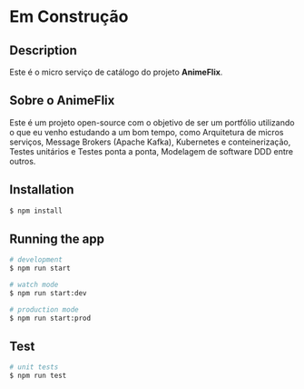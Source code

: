 # Em Construção

## Description

Este é o micro serviço de catálogo do projeto **AnimeFlix**.

## Sobre o AnimeFlix

Este é um projeto open-source com o objetivo de ser um portfólio utilizando o que eu venho estudando a um bom tempo, como Arquitetura de micros serviços, Message Brokers (Apache Kafka), Kubernetes e conteinerização, Testes unitários e Testes ponta a ponta, Modelagem de software DDD entre outros.

## Installation

```bash
$ npm install
```

## Running the app

```bash
# development
$ npm run start

# watch mode
$ npm run start:dev

# production mode
$ npm run start:prod
```

## Test

```bash
# unit tests
$ npm run test
```
